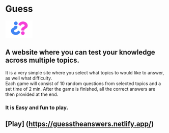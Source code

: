 # Guess

![logo](./IconsAndImages/logo.svg)

## A website where you can test your knowledge across multiple topics.

It is a very simple site where you select what topics to would like to answer, as well what difficulty. <br/>
Each game will consist of 10 random questions from selected topics and a set time of 2 min.
After the game is finished, all the correct answers are then provided at the end.

### It is Easy and fun to play.

## [Play] (https://guesstheanswers.netlify.app/)
